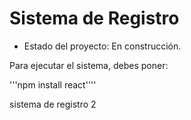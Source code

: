 <h1> Sistema de Registro </h1>

- Estado del proyecto:  En construcción.

Para ejecutar el sistema, debes poner:

'''npm install react''''

sistema de registro 2 

